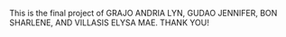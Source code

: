 This is the final project of GRAJO ANDRIA LYN, GUDAO JENNIFER, BON SHARLENE, AND VILLASIS ELYSA MAE. THANK YOU!

